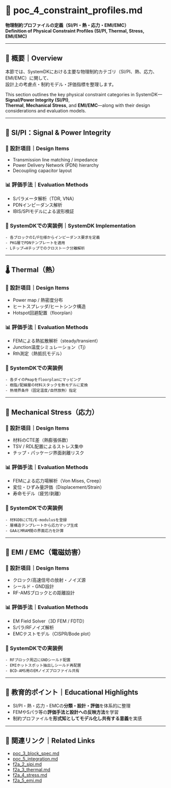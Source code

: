 # 📏 poc_4_constraint_profiles.md  
**物理制約プロファイルの定義（SI/PI・熱・応力・EMI/EMC）**  
**Definition of Physical Constraint Profiles (SI/PI, Thermal, Stress, EMI/EMC)**

---

## 📘 概要｜Overview

本節では、SystemDKにおける主要な物理制約カテゴリ（SI/PI、熱、応力、EMI/EMC）に関して、  
設計上の考慮点・制約モデル・評価指標を整理します。

This section outlines the key physical constraint categories in SystemDK—**Signal/Power Integrity (SI/PI)**,  
**Thermal**, **Mechanical Stress**, and **EMI/EMC**—along with their design considerations and evaluation models.

---

## 🔌 SI/PI：Signal & Power Integrity

### 📐 設計項目｜Design Items
- Transmission line matching / impedance
- Power Delivery Network (PDN) hierarchy
- Decoupling capacitor layout

### 📊 評価手法｜Evaluation Methods
- Sパラメータ解析（TDR, VNA）
- PDNインピーダンス解析
- IBIS/SPIモデルによる波形検証

### 📌 SystemDKでの実装例｜SystemDK Implementation
```
- 各ブロックのI/F仕様からインピーダンス要求を定義
- PKG層でPDNテンプレートを適用
- Lチップ⇔Hチップでのクロストーク分離解析
```

---

## 🌡️ Thermal（熱）

### 📐 設計項目｜Design Items
- Power map / 熱密度分布
- ヒートスプレッダ/ヒートシンク構造
- Hotspot回避配置（floorplan）

### 📊 評価手法｜Evaluation Methods
- FEMによる熱拡散解析（steady/transient）
- Junction温度シミュレーション（Tj）
- Rth測定（熱抵抗モデル）

### 📌 SystemDKでの実装例
```
- 各ダイのPmapをfloorplanにマッピング
- 樹脂/配線層の材料スタックを熱モデルに変換
- 熱境界条件（固定温度/自然放熱）指定
```

---

## 🧱 Mechanical Stress（応力）

### 📐 設計項目｜Design Items
- 材料のCTE差（熱膨張係数）
- TSV / RDL配置によるストレス集中
- チップ・パッケージ界面剥離リスク

### 📊 評価手法｜Evaluation Methods
- FEMによる応力場解析（Von Mises, Creep）
- 変位・ひずみ量評価（Displacement/Strain）
- 寿命モデル（疲労/剥離）

### 📌 SystemDKでの実装例
```
- 材料DBにCTE/E-modulusを登録
- 層構造テンプレートから応力マップ生成
- GAAとMRAM間の界面応力を計算
```

---

## 📡 EMI / EMC（電磁妨害）

### 📐 設計項目｜Design Items
- クロック/高速信号の放射・ノイズ源
- シールド・GND設計
- RF-AMSブロックとの距離設計

### 📊 評価手法｜Evaluation Methods
- EM Field Solver（3D FEM / FDTD）
- Sパラ/RFノイズ解析
- EMCテストモデル（CISPR/Bode plot）

### 📌 SystemDKでの実装例
```
- RFブロック周辺にGNDシールド配置
- EMIホットスポット抽出しシールド再配置
- BCD-AMS用のEMノイズプロファイル共有
```

---

## 🎯 教育的ポイント｜Educational Highlights

- SI/PI・熱・応力・EMCの**分類・設計・評価**を体系的に整理
- FEMやSパラ等の**評価手法と設計への反映方法**を学習
- 制約プロファイルを**形式知としてモデル化し共有する意義**を実感

---

## 🔗 関連リンク｜Related Links

- [poc_3_block_spec.md](./poc_3_block_spec.md)
- [poc_5_integration.md](./poc_5_integration.md)
- [f2a_2_sipi.md](../../f_chapter2a_systemdk/f2a_2_sipi.md)
- [f2a_3_thermal.md](../../f_chapter2a_systemdk/f2a_3_thermal.md)
- [f2a_4_stress.md](../../f_chapter2a_systemdk/f2a_4_stress.md)
- [f2a_5_emi.md](../../f_chapter2a_systemdk/f2a_5_emi.md)
